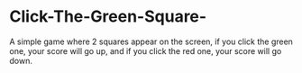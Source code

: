 # Click-The-Green-Square-
A simple game where 2 squares appear on the screen, if you click the green one, your score will go up, and if you click the red one, your score will go down.
